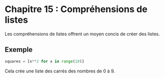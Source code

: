 # Chapitre 15 : Compréhensions de listes

Les compréhensions de listes offrent un moyen concis de créer des listes.

## Exemple

```python
squares = [x**2 for x in range(10)]
```

Cela crée une liste des carrés des nombres de 0 à 9.